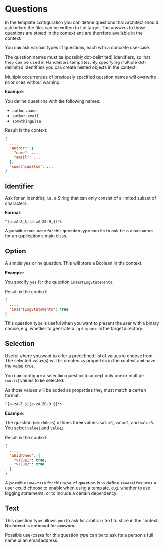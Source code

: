 # Questions

In the template configuration you can define questions that Architect should ask before the files can be written to the
target. The answers to those questions are stored in the context and are therefore available in the context.

You can ask various types of questions, each with a concrete use-case.

The question names must be (possibly dot-delimited) identifiers, so that they can be used in Handlebars templates. By
specifying multiple dot-delimited identifiers you can create nested objects in the context.

Multiple occurrences of previously specified question names will overwrite prior ones without warning.

__Example__:

You define questions with the following names:

- `author.name`
- `author.email`
- `somethingElse`

Result in the context:

```json
{
  ...,
  "author": {
    "name": ...,
    "email": ...
  },
  "somethingElse": ...
}
```

## Identifier

Ask for an identifier, i.e. a String that can only consist of a limited subset of characters.

__Format__:

```regexp
^[a-zA-Z_$][a-zA-Z0-9_$]*$
```

A possible use-case for this question type can be to ask for a class name for an application's main class.

## Option

A simple yes or no question. This will store a Boolean in the context.

__Example__:

You specify `yes` for the question `insertLogStatements`.

Result in the context:

```json
{
  ...,
  "insertLogStatements": true
}
```

This question type is useful when you want to present the user with a binary choice, e.g. whether to generate
a `.gitignore` in the target directory.

## Selection

Useful where you want to offer a predefined list of values to choose from. The selected value(s)
will be created as properties in the context and have the value `true`.

You can configure a selection question to accept only one or multiple (`multi`) values to be selected.

As those values will be added as properties they must match a certain format:

```regexp
^[a-zA-Z_$][a-zA-Z0-9_$]*$
```

__Example__:

The question (`whichOnes`) defines three values: `value1`, `value2`, and `value3`. You select
`value1` and `value2`.

Result in the context:

```json
{
  ...,
  "whichOnes": {
    "value1": true,
    "value2": true
  }
}
```

A possible use-case for this type of question is to define several features a user could choose to enable when using a
template, e.g. whether to use logging statements, or to include a certain dependency.

## Text

This question type allows you to ask for arbitrary text to store in the context. No format is enforced for answers.

Possible use-cases for this question type can be to ask for a person's full name or an email address.
